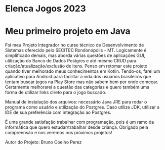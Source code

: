 # Elenca Jogos 2023
 <h1>Meu primeiro projeto em Java</h1>
 
<p> Foi meu Projeto Integrador no curso técnico de Desenvolvimento de Sistemas oferecido pelo SECITEC Rondonópolis - MT. Logicamente é simplificado demais, mas aborda várias questões de aplicações GUI, utilização do Banco de Dados Postgres e até mesmo CRUD para criação/atualização/exclusão de itens.
 Penso em retomar este projeto quando tiver melhorado meus conhecimentos em Kotlin. Tendo-os, farei um aplicativo para Android para facilitar a vida dos usuários brasileiros que tentam buscar jogos na Play Store mas não sabem bem por onde começar. Certamente melhorarei a questão das categorias e quero também uma forma de utilizar links direto para o jogo buscado.
 
 Manual de instalação dos arquivos: necessário Java JRE para rodar o programa como usuário e utilização do Postgres. Caso utilize JDK, utilizar a IDE de sua preferência com integração ao Postgres.
 
 É uma grande satisfação trabalhar com programação, pois é um ramo da informática que quero estudar/trabalhar desde criança. Obrigado pela compreensão e nos veremos nos próximos projetos!</p>
 <footer>Autor do Projeto: Bruno Coelho Perez</footer>
